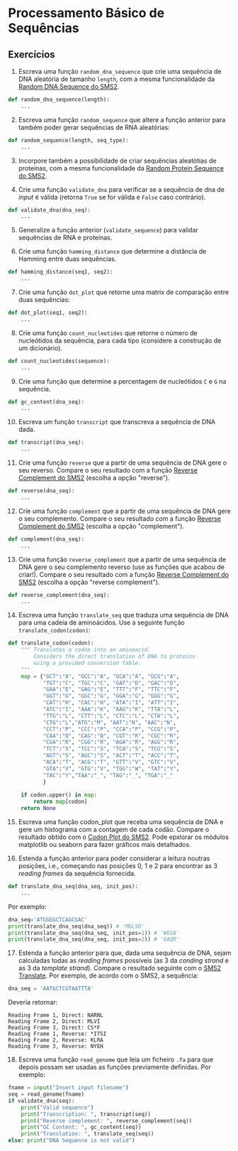 # Processamento Básico de Sequências

## Exercícios

1. Escreva uma função `random_dna_sequence` que crie uma sequência de DNA aleatória de tamanho `length`, com a mesma funcionalidade da [Random DNA Sequence do SMS2](https://www.bioinformatics.org/sms2/random_dna.html).
```python
def random_dna_sequence(length):
    ...
```
2. Escreva uma função `random_sequence` que altere a função anterior para também poder gerar sequências de RNA aleatórias:
```python
def random_sequence(length, seq_type):
    ...
```
3. Incorpore também a possibilidade de criar sequências aleatótias de proteínas, com a mesma funcionalidade da [Random Protein Sequence do SMS2](https://www.bioinformatics.org/sms2/random_protein.html).

4. Crie uma função `validate_dna` para verificar se a sequência de dna de *input* é válida (retorna `True` se for válida e `False` caso contrário).
```python
def validate_dna(dna_seq):
    ...
```
5. Generalize a função anterior (`validate_sequence`) para validar sequências de RNA e proteínas.

6. Crie uma função `hamming_distance` que determine a distância de Hamming entre duas sequências.
```python
def hamming_distance(seq1, seq2):
    ...
```

7. Crie uma função `dot_plot` que retorne uma matrix de comparação entre duas sequências:
```python
def dot_plot(seq1, seq2):
    ...
```
8. Crie uma função `count_nucleotides` que retorne o número de nucleótidos da sequência, para cada tipo (considere a construção de um dicionário).
```python
def count_nucleotides(sequence):
    ...
```
9. Crie uma função que determine a percentagem de nucleótidos `C` e `G` na sequência.
```python
def gc_content(dna_seq):
    ...
```
10. Escreva um função `transcript` que transcreva a sequência de DNA dada.
```python
def transcript(dna_seq):
    ...
```
11. Crie uma função `reverse` que a partir de uma sequência de DNA gere o seu reverso. Compare o seu resultado com a função [Reverse Complement do SMS2](https://www.bioinformatics.org/sms2/rev_comp.html) (escolha a opção "reverse").
```python
def reverse(dna_seq):
    ...
```
12. Crie uma função `complement` que a partir de uma sequência de DNA gere o seu complemento. Compare o seu resultado com a função [Reverse Complement do SMS2](https://www.bioinformatics.org/sms2/rev_comp.html) (escolha a opção "complement").
```python
def complement(dna_seq):
    ...
```
13. Crie uma função `reverse_complement` que a partir de uma sequência de DNA gere o seu complemento reverso (use as funções que acabou de criar!). Compare o seu resultado com a função [Reverse Complement do SMS2](https://www.bioinformatics.org/sms2/rev_comp.html) (escolha a opção "reverse complement").
```python
def reverse_complement(dna_seq):
    ...
```
14. Escreva uma função `translate_seq` que traduza uma sequência de DNA para uma cadeia de aminoácidos. Use a seguinte função `translate_codon(codon)`:
```python
def translate_codon(codon):
    """ Translates a codon into an aminoacid.
        Considers the direct translation of DNA to proteins
        using a provided conversion table.
    """
    map = {"GCT":"A", "GCC":"A", "GCA":"A", "GCG":"A",
           "TGT":"C", "TGC":"C", "GAT":"D", "GAC":"D",
           "GAA":"E", "GAG":"E", "TTT":"F", "TTC":"F",
           "GGT":"G", "GGC":"G", "GGA":"G", "GGG":"G",
           "CAT":"H", "CAC":"H", "ATA":"I", "ATT":"I",
           "ATC":"I", "AAA":"K", "AAG":"K", "TTA":"L",
           "TTG":"L", "CTT":"L", "CTC":"L", "CTA":"L",
           "CTG":"L","ATG":"M", "AAT":"N", "AAC":"N", 
           "CCT":"P", "CCC":"P", "CCA":"P", "CCG":"P",
           "CAA":"Q", "CAG":"Q", "CGT":"R", "CGC":"R",
           "CGA":"R", "CGG":"R", "AGA":"R", "AGG":"R",
           "TCT":"S", "TCC":"S", "TCA":"S", "TCG":"S",
           "AGT":"S", "AGC":"S", "ACT":"T", "ACC":"T",
           "ACA":"T", "ACG":"T", "GTT":"V", "GTC":"V",
           "GTA":"V", "GTG":"V", "TGG":"W", "TAT":"Y",
           "TAC":"Y","TAA":"_", "TAG":"_", "TGA":"_"
           }
    
    if codon.upper() in map:
        return map[codon]
    return None
```

15. Escreva uma função codon_plot que receba uma sequência de DNA e gere um histograma com a contagem de cada codão. Compare o resultado obtido com o [Codon Plot do SMS2](https://www.bioinformatics.org/sms2/codon_plot.html). Pode epxlorar os módulos matplotlib ou seaborn para fazer gráficos mais detalhados.

16. Estenda a função anterior para poder considerar a leitura noutras posições, i.e., começando nas posições 0, 1 e 2 para encontrar as 3 *reading frames* da sequência fornecida.
```python
def translate_dna_seq(dna_seq, init_pos):
    ...
```
Por exemplo:
```python
dna_seq='ATGGGGCTCAGCGAC'
print(translate_dna_seq(dna_seq)) # 'MGLSD'
print(translate_dna_seq(dna_seq, init_pos=1)) # 'WGSA'
print(translate_dna_seq(dna_seq, init_pos=2)) # 'GAQR'
```

17. Estenda a função anterior para que, dada uma sequência de DNA, sejam calculadas todas as *reading frames* possíveis (as 3 da *conding strand* e as 3 da *template strand*). Compare o resultado seguinte com o [SMS2 Translate](https://www.bioinformatics.org/sms2/translate.html). Por exemplo, de acordo com o SMS2, a sequência:
```python
dna_seq = 'AATGCTCGTAATTTA'
```
Deveria retornar:
```
Reading Frame 1, Direct: NARNL
Reading Frame 2, Direct: MLVI
Reading Frame 3, Direct: CS*F
Reading Frame 1, Reverse: *ITSI
Reading Frame 2, Reverse: KLRA
Reading Frame 3, Reverse: NYEH
```
18. Escreva uma função `read_genome` que leia um ficheiro `.fa` para que depois possam ser usadas as funções previamente definidas. Por exemplo:
```python
fname = input("Insert input filename")
seq = read_genome(fname)
if validate_dna(seq):
    print("Valid sequence")
    print("Transcription: ", transcript(seq))
    print("Reverse complement: ", reverse_complement(seq))
    print("GC Content: ", gc_content(seq))
    print("Translation: ", translate_seq(seq))
else: print("DNA Sequence is not valid")
```
